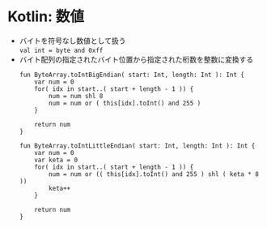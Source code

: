 # Kotlin: 数値

* バイトを符号なし数値として扱う  
`val int = byte and 0xff`
* バイト配列の指定されたバイト位置から指定された桁数を整数に変換する
  ```
  fun ByteArray.toIntBigEndian( start: Int, length: Int ): Int {
      var num = 0
      for( idx in start..( start + length - 1 )) {
          num = num shl 8
          num = num or ( this[idx].toInt() and 255 )
      }
  
      return num
  }
  
  fun ByteArray.toIntLittleEndian( start: Int, length: Int ): Int {
      var num = 0
      var keta = 0
      for( idx in start..( start + length - 1 )) {
          num = num or (( this[idx].toInt() and 255 ) shl ( keta * 8 ))
          keta++
      }
  
      return num
  }
  ```

